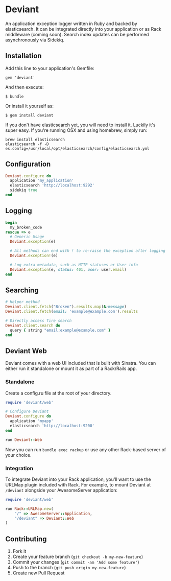 # Deviant

An application exception logger written in Ruby and backed by elasticsearch. It can be integrated directly into your application or as Rack middleware (coming soon). Search index updates can be performed asynchronously via Sidekiq.

## Installation

Add this line to your application's Gemfile:

    gem 'deviant'

And then execute:

    $ bundle

Or install it yourself as:

    $ gem install deviant

If you don't have elasticsearch yet, you will need to install it. Luckily it's super easy. If you're running OSX and using homebrew, simply run:

```
brew install elasticsearch
elasticsearch -f -D es.config=/usr/local/opt/elasticsearch/config/elasticsearch.yml
```

## Configuration

``` ruby
Deviant.configure do
  application 'my_application'
  elasticsearch 'http://localhost:9292'
  sidekiq true
end
```

## Logging

``` ruby
begin
  my_broken_code
rescue => e
  # Generic Usage
  Deviant.exception(e)

  # All methods can end with ! to re-raise the exception after logging
  Deviant.exception!(e)

  # Log extra metadata, such as HTTP statuses or User info
  Deviant.exception(e, status: 401, user: user.email)
end
```

## Searching

``` ruby
# Helper method
Deviant.client.fetch("Broken").results.map(&:message)
Deviant.client.fetch(email: 'example@example.com').results

# Directly access Tire search
Deviant.client.search do
  query { string "email:example@example.com" }
end
```

## Deviant Web

Deviant comes with a web UI included that is built with Sinatra. You can either run it standalone or mount it as part of a Rack/Rails app.

### Standalone

Create a config.ru file at the root of your directory.

``` ruby
require 'deviant/web'

# Configure Deviant
Deviant.configure do
  application 'myapp'
  elasticsearch 'http://localhost:9200'
end

run Deviant::Web
```

Now you can run `bundle exec rackup` or use any other Rack-based server of your choice.

### Integration

To integrate Deviant into your Rack application, you'll want to use the URLMap plugin included with Rack. For example, to mount Deviant at `/deviant` alongside your AwesomeServer application:

``` ruby
require 'deviant/web'

run Rack::URLMap.new(
    "/" => AwesomeServer::Application,
    "/deviant" => Deviant::Web
)
```

## Contributing

1. Fork it
2. Create your feature branch (`git checkout -b my-new-feature`)
3. Commit your changes (`git commit -am 'Add some feature'`)
4. Push to the branch (`git push origin my-new-feature`)
5. Create new Pull Request
